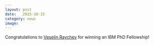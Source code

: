 ```yaml
---
layout: post
date:   2015-10-15
category: news
image: 
---
```


Congratulations to [Veselin Raychev](http://www.research.ibm.com/university/awards/phdfellowship.shtml) for winning an IBM PhD Fellowship!